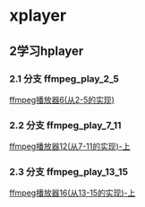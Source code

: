 # xplayer


## 2学习hplayer

### 2.1 分支 ffmpeg_play_2_5
[ffmpeg播放器6(从2-5的实现)](https://juejin.cn/post/7502329326098333705)

### 2.2 分支 ffmpeg_play_7_11

[ffmpeg播放器12(从7-11的实现)-上](https://juejin.cn/post/7504878700553060402)

### 2.3 分支 ffmpeg_play_13_15
[ffmpeg播放器16(从13-15的实现)-上](https://juejin.cn/post/7507554645227028507)